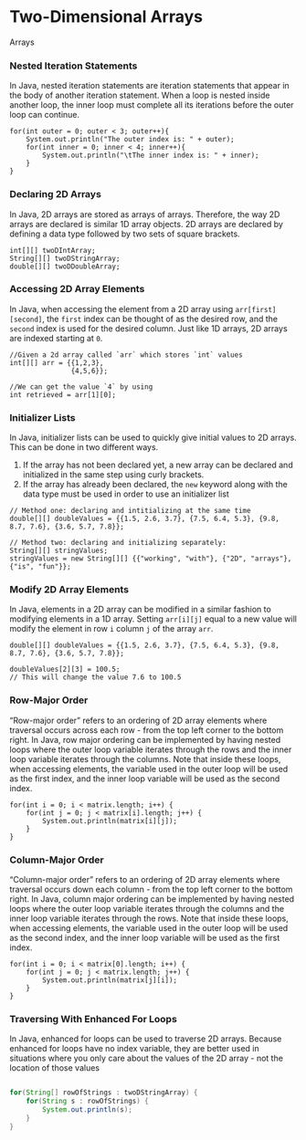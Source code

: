 # Two-Dimensional Arrays

Arrays

### Nested Iteration Statements

In Java, nested iteration statements are iteration statements that appear in the body of another iteration statement. When a loop is nested inside another loop, the inner loop must complete all its iterations before the outer loop can continue.

```
for(int outer = 0; outer < 3; outer++){
    System.out.println("The outer index is: " + outer);
    for(int inner = 0; inner < 4; inner++){
        System.out.println("\tThe inner index is: " + inner);
    }
}
```

### Declaring 2D Arrays

In Java, 2D arrays are stored as arrays of arrays. Therefore, the way 2D arrays are declared is similar 1D array objects. 2D arrays are declared by defining a data type followed by two sets of square brackets.

```
int[][] twoDIntArray;
String[][] twoDStringArray;
double[][] twoDDoubleArray;
```

### Accessing 2D Array Elements

In Java, when accessing the element from a 2D array using `arr[first][second]`, the `first` index can be thought of as the desired row, and the `second` index is used for the desired column. Just like 1D arrays, 2D arrays are indexed starting at `0`.

```
//Given a 2d array called `arr` which stores `int` values
int[][] arr = {{1,2,3},
               {4,5,6}};
 
//We can get the value `4` by using
int retrieved = arr[1][0];
```

### Initializer Lists

In Java, initializer lists can be used to quickly give initial values to 2D arrays. This can be done in two different ways.

1. If the array has not been declared yet, a new array can be declared and initialized in the same step using curly brackets.
2. If the array has already been declared, the `new` keyword along with the data type must be used in order to use an initializer list

```
// Method one: declaring and intitializing at the same time
double[][] doubleValues = {{1.5, 2.6, 3.7}, {7.5, 6.4, 5.3}, {9.8,  8.7, 7.6}, {3.6, 5.7, 7.8}};
 
// Method two: declaring and initializing separately:
String[][] stringValues;
stringValues = new String[][] {{"working", "with"}, {"2D", "arrays"}, {"is", "fun"}};
```

### Modify 2D Array Elements

In Java, elements in a 2D array can be modified in a similar fashion to modifying elements in a 1D array. Setting `arr[i][j]` equal to a new value will modify the element in row `i` column `j` of the array `arr`.

```
double[][] doubleValues = {{1.5, 2.6, 3.7}, {7.5, 6.4, 5.3}, {9.8,  8.7, 7.6}, {3.6, 5.7, 7.8}};
 
doubleValues[2][3] = 100.5;
// This will change the value 7.6 to 100.5
```

### Row-Major Order

“Row-major order” refers to an ordering of 2D array elements where traversal occurs across each row - from the top left corner to the bottom right. In Java, row major ordering can be implemented by having nested loops where the outer loop variable iterates through the rows and the inner loop variable iterates through the columns. Note that inside these loops, when accessing elements, the variable used in the outer loop will be used as the first index, and the inner loop variable will be used as the second index.

```
for(int i = 0; i < matrix.length; i++) {
    for(int j = 0; j < matrix[i].length; j++) {
        System.out.println(matrix[i][j]);
    }
}
```

### Column-Major Order

“Column-major order” refers to an ordering of 2D array elements where traversal occurs down each column - from the top left corner to the bottom right. In Java, column major ordering can be implemented by having nested loops where the outer loop variable iterates through the columns and the inner loop variable iterates through the rows. Note that inside these loops, when accessing elements, the variable used in the outer loop will be used as the second index, and the inner loop variable will be used as the first index.

```
for(int i = 0; i < matrix[0].length; i++) {
    for(int j = 0; j < matrix.length; j++) {
        System.out.println(matrix[j][i]);
    }
}
```

### Traversing With Enhanced For Loops

In Java, enhanced for loops can be used to traverse 2D arrays. Because enhanced for loops have no index variable, they are better used in situations where you only care about the values of the 2D array - not the location of those values

```java

for(String[] rowOfStrings : twoDStringArray) {
    for(String s : rowOfStrings) {
        System.out.println(s);
    }
}

```
